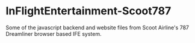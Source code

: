 # InFlightEntertainment-Scoot787
Some of the javascript backend and website files from Scoot Airline's 787 Dreamliner browser based IFE system.
